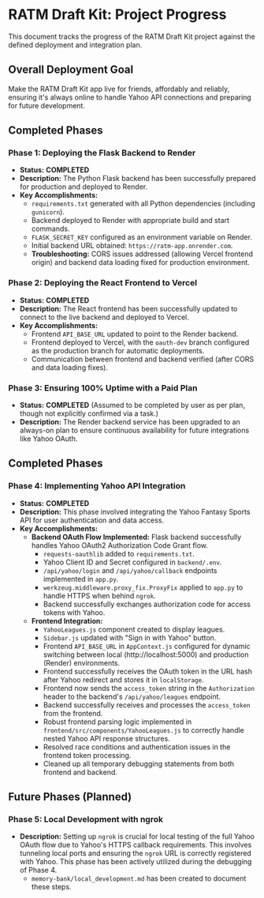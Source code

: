 # RATM Draft Kit: Project Progress

This document tracks the progress of the RATM Draft Kit project against the defined deployment and integration plan.

## Overall Deployment Goal
Make the RATM Draft Kit app live for friends, affordably and reliably, ensuring it's always online to handle Yahoo API connections and preparing for future development.

## Completed Phases

### Phase 1: Deploying the Flask Backend to Render
*   **Status:** **COMPLETED**
*   **Description:** The Python Flask backend has been successfully prepared for production and deployed to Render.
*   **Key Accomplishments:**
    *   `requirements.txt` generated with all Python dependencies (including `gunicorn`).
    *   Backend deployed to Render with appropriate build and start commands.
    *   `FLASK_SECRET_KEY` configured as an environment variable on Render.
    *   Initial backend URL obtained: `https://ratm-app.onrender.com`.
    *   **Troubleshooting:** CORS issues addressed (allowing Vercel frontend origin) and backend data loading fixed for production environment.

### Phase 2: Deploying the React Frontend to Vercel
*   **Status:** **COMPLETED**
*   **Description:** The React frontend has been successfully updated to connect to the live backend and deployed to Vercel.
*   **Key Accomplishments:**
    *   Frontend `API_BASE_URL` updated to point to the Render backend.
    *   Frontend deployed to Vercel, with the `oauth-dev` branch configured as the production branch for automatic deployments.
    *   Communication between frontend and backend verified (after CORS and data loading fixes).

### Phase 3: Ensuring 100% Uptime with a Paid Plan
*   **Status:** **COMPLETED** (Assumed to be completed by user as per plan, though not explicitly confirmed via a task.)
*   **Description:** The Render backend service has been upgraded to an always-on plan to ensure continuous availability for future integrations like Yahoo OAuth.

## Completed Phases

### Phase 4: Implementing Yahoo API Integration
*   **Status:** **COMPLETED**
*   **Description:** This phase involved integrating the Yahoo Fantasy Sports API for user authentication and data access.
*   **Key Accomplishments:**
    *   **Backend OAuth Flow Implemented:** Flask backend successfully handles Yahoo OAuth2 Authorization Code Grant flow.
        *   `requests-oauthlib` added to `requirements.txt`.
        *   Yahoo Client ID and Secret configured in `backend/.env`.
        *   `/api/yahoo/login` and `/api/yahoo/callback` endpoints implemented in `app.py`.
        *   `werkzeug.middleware.proxy_fix.ProxyFix` applied to `app.py` to handle HTTPS when behind `ngrok`.
        *   Backend successfully exchanges authorization code for access tokens with Yahoo.
    *   **Frontend Integration:**
        *   `YahooLeagues.js` component created to display leagues.
        *   `Sidebar.js` updated with "Sign in with Yahoo" button.
        *   Frontend `API_BASE_URL` in `AppContext.js` configured for dynamic switching between local (http://localhost:5000) and production (Render) environments.
        *   Frontend successfully receives the OAuth token in the URL hash after Yahoo redirect and stores it in `localStorage`.
        *   Frontend now sends the `access_token` string in the `Authorization` header to the backend's `/api/yahoo/leagues` endpoint.
        *   Backend successfully receives and processes the `access_token` from the frontend.
        *   Robust frontend parsing logic implemented in `frontend/src/components/YahooLeagues.js` to correctly handle nested Yahoo API response structures.
        *   Resolved race conditions and authentication issues in the frontend token processing.
        *   Cleaned up all temporary debugging statements from both frontend and backend.

## Future Phases (Planned)

### Phase 5: Local Development with ngrok
*   **Description:** Setting up `ngrok` is crucial for local testing of the full Yahoo OAuth flow due to Yahoo's HTTPS callback requirements. This involves tunneling local ports and ensuring the `ngrok` URL is correctly registered with Yahoo. This phase has been actively utilized during the debugging of Phase 4.
    *   `memory-bank/local_development.md` has been created to document these steps.
